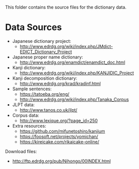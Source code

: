This folder contains the source files for the dictionary data.

# Data Sources

- Japanese dictionary project:
  - http://www.edrdg.org/wiki/index.php/JMdict-EDICT_Dictionary_Project
- Japanese proper name dictionary:
  - http://www.edrdg.org/enamdict/enamdict_doc.html
- Kanji dictionary:
  - http://www.edrdg.org/wiki/index.php/KANJIDIC_Project
- Kanji decomposition dictionary:
  - http://www.edrdg.org/krad/kradinf.html
- Sample sentences:
  - https://tatoeba.org/eng/
  - http://www.edrdg.org/wiki/index.php/Tanaka_Corpus
- JLPT data:
  - http://www.tanos.co.uk/jlpt/
- Corpus data:
  - http://www.lexique.org/?page_id=250
- Extra resources:
  - https://github.com/mifunetoshiro/kanjium
  - https://foosoft.net/projects/yomichan/
  - https://kireicake.com/rikaicake-online/

Download files:

- http://ftp.edrdg.org/pub/Nihongo/00INDEX.html
